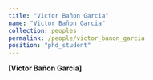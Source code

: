 ```yaml
---
title: "Victor Bañon Garcia"
name: "Victor Bañon Garcia"
collection: peoples
permalink: /people/victor_banon_garcia
position: "phd_student"
---
```


**[Victor Bañon Garcia]** 
